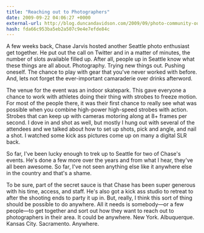 ```yaml
---
title: "Reaching out to Photographers"
date: 2009-09-22 04:06:27 +0000
external-url: http://blog.duncandavidson.com/2009/09/photo-community-outreach.html
hash: fda66c953ba5eb2a507c9e4e7efde84c
---
```


A few weeks back, Chase Jarvis hosted another Seattle photo enthusiast get together. He put out the call on Twitter and in a matter of minutes, the number of slots available filled up. After all, people up in Seattle know what these things are all about. Photography. Trying new things out. Pushing oneself. The chance to play with gear that you've never worked with before. And, lets not forget the ever-important camaraderie over drinks afterword.





The venue for the event was an indoor skatepark. This gave everyone a chance to work with athletes doing their thing with strobes to freeze motion. For most of the people there, it was their first chance to really see what was possible when you combine high-power high-speed strobes with action. Strobes that can keep up with cameras motoring along at 8+ frames per second. I dove in and shot as well, but mostly I hung out with several of the attendees and we talked about how to set up shots, pick and angle, and nail a shot. I watched some kick ass pictures come up on many a digital SLR back.





So far, I've been lucky enough to trek up to Seattle for two of Chase's events. He's done a few more over the years and from what I hear, they've all been awesome. So far, I've not seen anything else like it anywhere else in the country and that's a shame.


To be sure, part of the secret sauce is that Chase has been super generous with his time, access, and staff. He's also got a kick ass studio to retreat to after the shooting ends to party it up in. But, really, I think this sort of thing should be possible to do anywhere. All it needs is somebody—or a few people—to get together and sort out how they want to reach out to photographers in their area. It could be anywhere. New York. Albuquerque. Kansas City. Sacramento. Anywhere.

